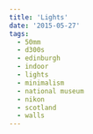 ```yaml
---
title: 'Lights'
date: '2015-05-27'
tags:
  - 50mm
  - d300s
  - edinburgh
  - indoor
  - lights
  - minimalism
  - national museum
  - nikon
  - scotland
  - walls
---
```

